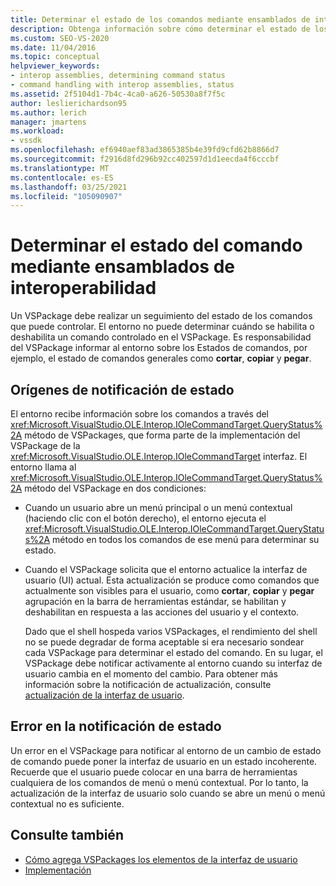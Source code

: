 ```yaml
---
title: Determinar el estado de los comandos mediante ensamblados de interoperabilidad | Microsoft Docs
description: Obtenga información sobre cómo determinar el estado de los comandos que se administran en un VSPackage mediante la interfaz Microsoft. VisualStudio. OLE. Interop. IOleCommandTarget.
ms.custom: SEO-VS-2020
ms.date: 11/04/2016
ms.topic: conceptual
helpviewer_keywords:
- interop assemblies, determining command status
- command handling with interop assemblies, status
ms.assetid: 2f5104d1-7b4c-4ca0-a626-50530a8f7f5c
author: leslierichardson95
ms.author: lerich
manager: jmartens
ms.workload:
- vssdk
ms.openlocfilehash: ef6940aef83ad3865385b4e39fd9cfd62b8866d7
ms.sourcegitcommit: f2916d8fd296b92cc402597d1d1eecda4f6cccbf
ms.translationtype: MT
ms.contentlocale: es-ES
ms.lasthandoff: 03/25/2021
ms.locfileid: "105090907"
---
```

# <a name="determine-command-status-by-using-interop-assemblies"></a>Determinar el estado del comando mediante ensamblados de interoperabilidad
Un VSPackage debe realizar un seguimiento del estado de los comandos que puede controlar. El entorno no puede determinar cuándo se habilita o deshabilita un comando controlado en el VSPackage. Es responsabilidad del VSPackage informar al entorno sobre los Estados de comandos, por ejemplo, el estado de comandos generales como **cortar**, **copiar** y **pegar**.

## <a name="status-notification-sources"></a>Orígenes de notificación de estado
 El entorno recibe información sobre los comandos a través del <xref:Microsoft.VisualStudio.OLE.Interop.IOleCommandTarget.QueryStatus%2A> método de VSPackages, que forma parte de la implementación del VSPackage de la <xref:Microsoft.VisualStudio.OLE.Interop.IOleCommandTarget> interfaz. El entorno llama al <xref:Microsoft.VisualStudio.OLE.Interop.IOleCommandTarget.QueryStatus%2A> método del VSPackage en dos condiciones:

- Cuando un usuario abre un menú principal o un menú contextual (haciendo clic con el botón derecho), el entorno ejecuta el <xref:Microsoft.VisualStudio.OLE.Interop.IOleCommandTarget.QueryStatus%2A> método en todos los comandos de ese menú para determinar su estado.

- Cuando el VSPackage solicita que el entorno actualice la interfaz de usuario (UI) actual. Esta actualización se produce como comandos que actualmente son visibles para el usuario, como **cortar**, **copiar** y **pegar** agrupación en la barra de herramientas estándar, se habilitan y deshabilitan en respuesta a las acciones del usuario y el contexto.

  Dado que el shell hospeda varios VSPackages, el rendimiento del shell no se puede degradar de forma aceptable si era necesario sondear cada VSPackage para determinar el estado del comando. En su lugar, el VSPackage debe notificar activamente al entorno cuando su interfaz de usuario cambia en el momento del cambio. Para obtener más información sobre la notificación de actualización, consulte [actualización de la interfaz de usuario](../../extensibility/updating-the-user-interface.md).

## <a name="status-notification-failure"></a>Error en la notificación de estado
 Un error en el VSPackage para notificar al entorno de un cambio de estado de comando puede poner la interfaz de usuario en un estado incoherente. Recuerde que el usuario puede colocar en una barra de herramientas cualquiera de los comandos de menú o menú contextual. Por lo tanto, la actualización de la interfaz de usuario solo cuando se abre un menú o menú contextual no es suficiente.

## <a name="see-also"></a>Consulte también
- [Cómo agrega VSPackages los elementos de la interfaz de usuario](../../extensibility/internals/how-vspackages-add-user-interface-elements.md)
- [Implementación](../../extensibility/internals/command-implementation.md)
